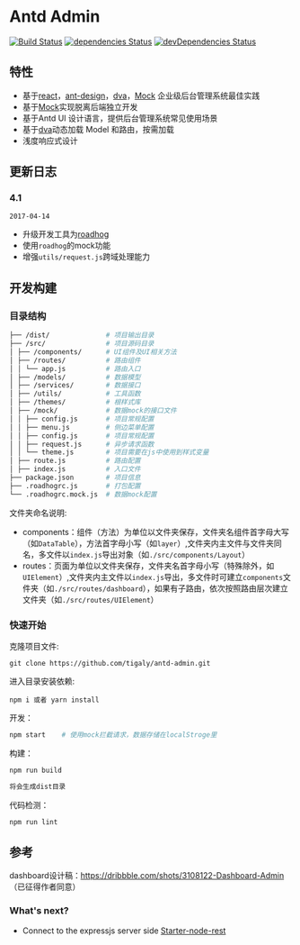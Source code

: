 # Antd Admin

[![Build Status](https://img.shields.io/travis/tigaly/antd-admin.svg?style=flat)](https://travis-ci.org/tigaly/antd-admin)
[![dependencies Status](https://david-dm.org/tigaly/antd-admin/status.svg)](https://david-dm.org/tigaly/antd-admin)
[![devDependencies Status](https://david-dm.org/tigaly/antd-admin/dev-status.svg)](https://david-dm.org/tigaly/antd-admin?type=dev)

## 特性

-   基于[react](https://github.com/facebook/react)，[ant-design](https://github.com/ant-design/ant-design)，[dva](https://github.com/dvajs/dva)，[Mock](https://github.com/nuysoft/Mock) 企业级后台管理系统最佳实践
-   基于[Mock](https://github.com/nuysoft/Mock)实现脱离后端独立开发
-   基于Antd UI 设计语言，提供后台管理系统常见使用场景
-   基于[dva](https://github.com/dvajs/dva)动态加载 Model 和路由，按需加载
-   浅度响应式设计

## 更新日志

### 4.1

`2017-04-14`

-   升级开发工具为[roadhog](https://github.com/sorrycc/roadhog)
-   使用`roadhog`的mock功能
-   增强`utils/request.js`跨域处理能力

## 开发构建

### 目录结构

```bash
├── /dist/              # 项目输出目录
├── /src/               # 项目源码目录
│ ├── /components/      # UI组件及UI相关方法
│ ├── /routes/          # 路由组件
│ │ └── app.js          # 路由入口
│ ├── /models/          # 数据模型
│ ├── /services/        # 数据接口
│ ├── /utils/           # 工具函数
│ ├── /themes/          # 根样式库
│ ├── /mock/            # 数据mock的接口文件
│ │ ├── config.js       # 项目常规配置
│ │ ├── menu.js         # 侧边菜单配置
│ │ ├── config.js       # 项目常规配置
│ │ ├── request.js      # 异步请求函数
│ │ └── theme.js        # 项目需要在js中使用到样式变量
│ ├── route.js          # 路由配置
│ ├── index.js          # 入口文件
├── package.json        # 项目信息
├── .roadhogrc.js       # 打包配置
└── .roadhogrc.mock.js  # 数据mock配置
```

文件夹命名说明:

-   components：组件（方法）为单位以文件夹保存，文件夹名组件首字母大写（如`DataTable`），方法首字母小写（如`layer`）,文件夹内主文件与文件夹同名，多文件以`index.js`导出对象（如`./src/components/Layout`）
-   routes：页面为单位以文件夹保存，文件夹名首字母小写（特殊除外，如`UIElement`）,文件夹内主文件以`index.js`导出，多文件时可建立`components`文件夹（如`./src/routes/dashboard`），如果有子路由，依次按照路由层次建立文件夹（如`./src/routes/UIElement`）

### 快速开始

克隆项目文件:

    git clone https://github.com/tigaly/antd-admin.git

进入目录安装依赖:

    npm i 或者 yarn install

开发：

```bash
npm start    # 使用mock拦截请求，数据存储在localStroge里
```

构建：

```bash
npm run build

将会生成dist目录
```

代码检测：

```bash
npm run lint
```

## 参考

dashboard设计稿：<https://dribbble.com/shots/3108122-Dashboard-Admin> （已征得作者同意）


### What's next?

* Connect to the expressjs server side [Starter-node-rest](https://github.com/tigaly/starter-nodejs-rest)